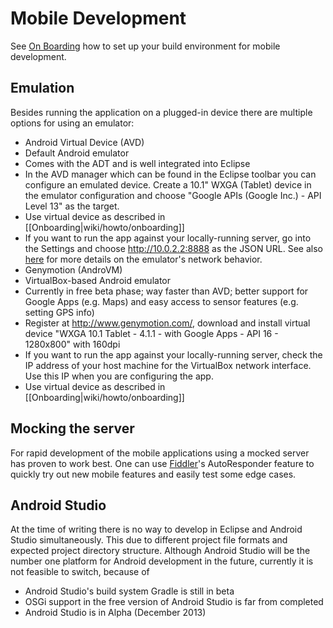 # Mobile Development

See [On Boarding](onboarding#Additional-steps-required-for-Android-projects) how to set up your build environment for mobile development.

## Emulation

Besides running the application on a plugged-in device there are multiple options for using an emulator:

* Android Virtual Device (AVD)
 * Default Android emulator
 * Comes with the ADT and is well integrated into Eclipse
 * In the AVD manager which can be found in the Eclipse toolbar you can configure an emulated device. Create a 10.1" WXGA (Tablet) device in the emulator configuration and choose "Google APIs (Google Inc.) - API Level 13" as the target.
 * Use virtual device as described in [[Onboarding|wiki/howto/onboarding]]
 * If you want to run the app against your locally-running server, go into the Settings and choose http://10.0.2.2:8888 as the JSON URL. See also [here](http://developer.android.com/tools/devices/emulator.html#emulatornetworking) for more details on the emulator's network behavior.
* Genymotion (AndroVM)
 * VirtualBox-based Android emulator
 * Currently in free beta phase; way faster than AVD; better support for Google Apps (e.g. Maps) and easy access to sensor features (e.g. setting GPS info)
 * Register at http://www.genymotion.com/, download and install virtual device "WXGA 10.1 Tablet - 4.1.1 - with Google Apps - API 16 - 1280x800" with 160dpi
 * If you want to run the app against your locally-running server, check the IP address of your host machine for the VirtualBox network interface. Use this IP when you are configuring the app.
 * Use virtual device as described in [[Onboarding|wiki/howto/onboarding]]

## Mocking the server

For rapid development of the mobile applications using a mocked server has proven to work best. One can use [Fiddler](http://fiddler2.com/)'s AutoResponder feature to quickly try out new mobile features and easily test some edge cases.

## Android Studio

At the time of writing there is no way to develop in Eclipse and Android Studio simultaneously. This due to different project file formats and expected project directory structure. Although Android Studio will be the number one platform for Android development in the future, currently it is not feasible to switch, because of

* Android Studio's build system Gradle is still in beta
* OSGi support in the free version of Android Studio is far from completed
* Android Studio is in Alpha (December 2013)